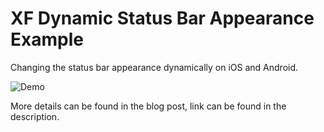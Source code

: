 # XF Dynamic Status Bar Appearance Example
Changing the status bar appearance dynamically on iOS and Android.<br/>

![Demo](https://github.com/yuv4ik/XFDynamicStatusBarAppearance/raw/master/Screenshots/demo.gif)

More details can be found in the blog post, link can be found in the description.
